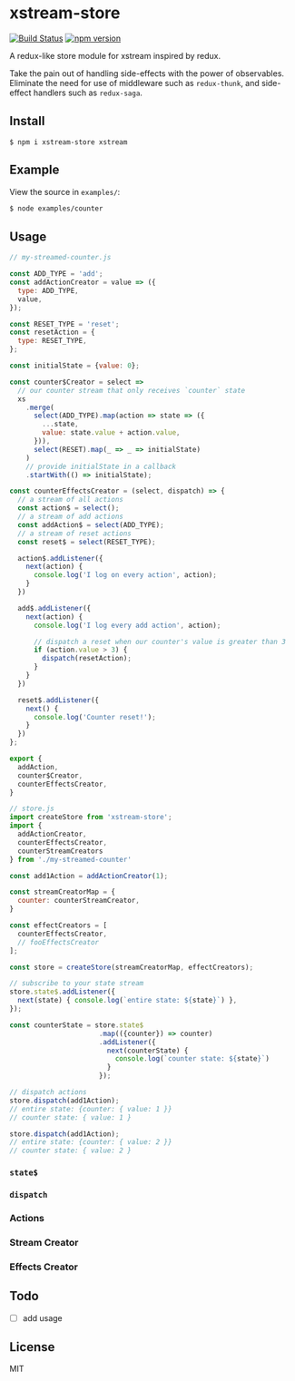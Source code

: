 # xstream-store

[![Build Status](https://travis-ci.org/fixate/xstream-store.svg?branch=master)](https://travis-ci.org/fixate/xstream-store)
[![npm version](https://badge.fury.io/js/xstream-store.svg)](https://badge.fury.io/js/xstream-store)


A redux-like store module for xstream inspired by redux.

Take the pain out of handling side-effects with the power of observables. Eliminate
the need for use of middleware such as `redux-thunk`, and side-effect handlers such
as `redux-saga`.

## Install

```
$ npm i xstream-store xstream
```

## Example

View the source in `examples/`:

```bash
$ node examples/counter
```

## Usage

```javascript
// my-streamed-counter.js

const ADD_TYPE = 'add';
const addActionCreator = value => ({
  type: ADD_TYPE,
  value,
});

const RESET_TYPE = 'reset';
const resetAction = {
  type: RESET_TYPE,
};

const initialState = {value: 0};

const counter$Creator = select =>
  // our counter stream that only receives `counter` state
  xs
    .merge(
      select(ADD_TYPE).map(action => state => ({
        ...state,
        value: state.value + action.value,
      })),
      select(RESET).map(_ => _ => initialState)
    )
    // provide initialState in a callback
    .startWith(() => initialState);

const counterEffectsCreator = (select, dispatch) => {
  // a stream of all actions
  const action$ = select();
  // a stream of add actions
  const addAction$ = select(ADD_TYPE);
  // a stream of reset actions
  const reset$ = select(RESET_TYPE);

  action$.addListener({
    next(action) {
      console.log('I log on every action', action);
    }
  })

  add$.addListener({
    next(action) {
      console.log('I log every add action', action);

      // dispatch a reset when our counter's value is greater than 3
      if (action.value > 3) {
        dispatch(resetAction);
      }
    }
  })

  reset$.addListener({
    next() {
      console.log('Counter reset!');
    }
  })
};

export {
  addAction,
  counter$Creator,
  counterEffectsCreator,
}
```

```javascript
// store.js
import createStore from 'xstream-store';
import {
  addActionCreator,
  counterEffectsCreator,
  counterStreamCreators
} from './my-streamed-counter'

const add1Action = addActionCreator(1);

const streamCreatorMap = {
  counter: counterStreamCreator,
}

const effectCreators = [
  counterEffectsCreator,
  // fooEffectsCreator
];

const store = createStore(streamCreatorMap, effectCreators);

// subscribe to your state stream
store.state$.addListener({
  next(state) { console.log(`entire state: ${state}`) },
});

const counterState = store.state$
                      .map(({counter}) => counter)
                      .addListener({
                        next(counterState) {
                          console.log(`counter state: ${state}`)
                        }
                      });

// dispatch actions
store.dispatch(add1Action);
// entire state: {counter: { value: 1 }}
// counter state: { value: 1 }

store.dispatch(add1Action);
// entire state: {counter: { value: 2 }}
// counter state: { value: 2 }
```

### `state$`

### `dispatch`

### Actions

### Stream Creator

### Effects Creator

###

## Todo

- [ ] add usage

## License

MIT
